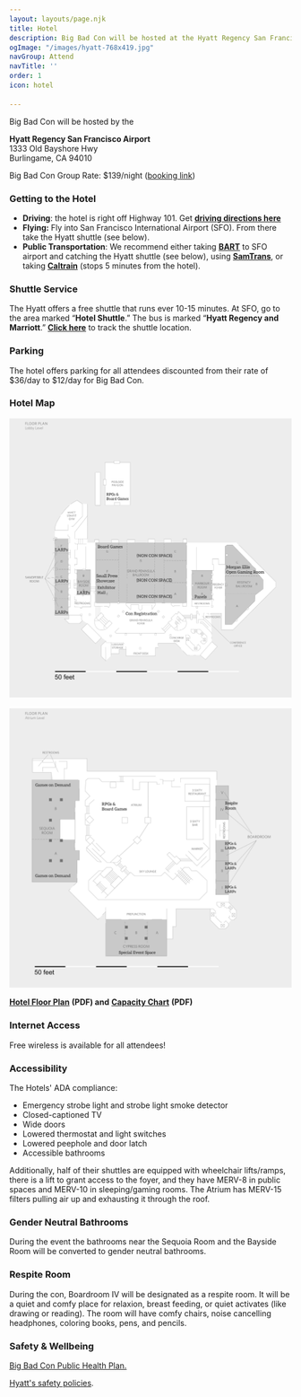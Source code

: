 ```yaml
---
layout: layouts/page.njk
title: Hotel
description: Big Bad Con will be hosted at the Hyatt Regency San Francisco Airport
ogImage: "/images/hyatt-768x419.jpg"
navGroup: Attend
navTitle: ''
order: 1
icon: hotel

---
```

Big Bad Con will be hosted by the

**Hyatt Regency San Francisco Airport**  
1333 Old Bayshore Hwy  
Burlingame, CA 94010

Big Bad Con Group Rate: $139/night ([booking link](https://www.hyatt.com/en-US/group-booking/SFOBU/G-BBC3))

### Getting to the Hotel

* **Driving**: the hotel is right off Highway 101. Get [**driving directions here**](https://goo.gl/maps/7Jthy6QnQY9TMSPF9)
* **Flying:** Fly into San Francisco International Airport (SFO). From there take the Hyatt shuttle (see below).
* **Public Transportation**: We recommend either taking [**BART**](https://www.bart.gov/) to SFO airport and catching the Hyatt shuttle (see below), using [**SamTrans**](http://www.samtrans.com/), or taking [**Caltrain**](http://www.caltrain.com/) (stops 5 minutes from the hotel).

### Shuttle Service

The Hyatt offers a free shuttle that runs ever 10-15 minutes. At SFO, go to the area marked “**Hotel Shuttle**.” The bus is marked “**Hyatt Regency and Marriott**.” [**Click here**](https://ips-systems.com/Sentry/Anon/40) to track the shuttle location.

### Parking

The hotel offers parking for all attendees discounted from their rate of $36/day to $12/day for Big Bad Con.

### Hotel Map

![](/images/ground-floor.png)

![](/images/first-floor.png)

[**Hotel Floor Plan**](https://assets.hyatt.com/content/dam/hyatt/hyattdam/documents/2016/10/11/1828/SFOBU-Hyatt-Regency-San-Francisco-Airport-Floor-Plan-101116.pdf) **(PDF) and** [**Capacity Chart**](https://assets.hyatt.com/content/dam/hyatt/hyattdam/documents/2018/07/09/1023/Hyatt-Regency-San-Francisco-Airport-Capacity-Charts-English-070918.pdf) **(PDF)**

### Internet Access

Free wireless is available for all attendees!

### Accessibility

The Hotels' ADA compliance:

* Emergency strobe light and strobe light smoke detector
* Closed-captioned TV
* Wide doors
* Lowered thermostat and light switches
* Lowered peephole and door latch
* Accessible bathrooms

Additionally, half of their shuttles are equipped with wheelchair lifts/ramps, there is a lift to grant access to the foyer, and they have MERV-8 in public spaces and MERV-10 in sleeping/gaming rooms. The Atrium has MERV-15 filters pulling air up and exhausting it through the roof.

### Gender Neutral Bathrooms

During the event the bathrooms near the Sequoia Room and the Bayside Room will be converted to gender neutral bathrooms.

### Respite Room

During the con, Boardroom IV will be designated as a respite room. It will be a quiet and comfy place for relaxion, breast feeding, or quiet activates (like drawing or reading). The room will have comfy chairs, noise cancelling headphones, coloring books, pens, and pencils.

### Safety & Wellbeing

[Big Bad Con Public Health Plan.](/covid-safety/)

[Hyatt's safety policies](https://www.hyatt.com/info/care-and-cleanliness-americas).